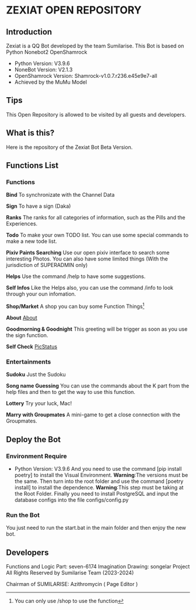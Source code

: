 # ZEXIAT OPEN REPOSITORY
## Introduction
Zexiat is a QQ Bot developed by the team Sumilarise.
This Bot is based on Python Nonebot2 OpenShamrock
+ Python Version: V3.9.6
+ NoneBot Version: V2.1.3
+ OpenShamrock Version: Shamrock-v1.0.7.r236.e45e9e7-all
+ Achieved by the MuMu Model

## Tips
This Open Repository is allowed to be visited by all guests and developers.

## What is this?
Here is the repository of the Zexiat Bot Beta Version.

## Functions List
### Functions
**Bind**
To synchronizate with the Channel Data

**Sign**
To have a sign (Daka)

**Ranks**
The ranks for all categories of information, such as the Pills and the Experiences.

**Todo**
To make your own TODO list.
You can use some special commands to make a new tode list.

**Pixiv Paints Searching**
Use our open pixiv interface to search some interesting Photos.
You can also have some limited things (With the jurisdiction of SUPERADMIN only)

**Helps**
Use the command /help to have some suggestions.

**Self Infos**
Like the Helps also, you can use the command /info to look through your oun infomation.

**Shop/Market**
A shop you can buy some Function Things[^Tip:Shop]
[^Tip:Shop]:You can only use /shop to use the function

**About**
[About](https://github.com/TeamSumilarise/Zexiat_Open_Repository/about.md)

**Goodmorning & Goodnight**
This greeting will be trigger as soon as you use the sign function.

**Self Check**
[PicStatus]()

### Entertainments
**Sudoku**
Just the Sudoku

**Song name Guessing**
You can use the commands about the K part from the help files and then to get the way to use this function.

**Lottery**
Try your luck, Mac!

**Marry with Groupmates**
A mini-game to get a close connection with the Groupmates.

## Deploy the Bot
### Environment Require
+ Python Version: V3.9.6
And you need to use the command [pip install poetry] to install the Visual Environment.
**Warning**:The versions must be the same.
Then turn into the root folder and use the command [poetry install] to install the dependence.
**Warning**:This step must be taking at the Root Folder.
Finally you need to install PostgreSQL and input the database configs into the file configs/config.py

### Run the Bot
You just need to run the start.bat in the main folder and then enjoy the new bot.

## Developers
Functions and Logic Part: seven-6174
Imagination Drawing: songelar
Project All Rights Reserved by Sumilarise Team (2023-2024)

Chairman of SUMILARISE: Azithromycin ( Page Editor )